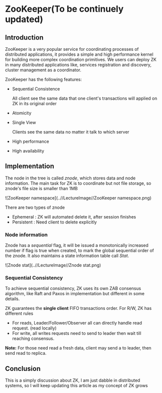 <h1>ZooKeeper(To be continuely updated)</h1>

<h2>Introduction</h2>

ZooKeeper is a very popular service for coordinating processes of distributed applications, it provides a simple and high performance kernel for building more complex coordination primitives. We users can deploy ZK in many distributed applications like, services registration and discovery, cluster management as a coordinator.



ZooKeeper has the following features:

* Sequential Consistence

   All client see the same data that one client's transactions will applied on ZK in its original order

* Atomicity

* Single View

  Clients see the same data no matter it talk to which server

* High performance
* High availability



<h2>Implementation</h2>

The node in the tree is called *znode*, which stores data and node information. The main task for ZK is to coordinate but not file storage, so znode's file size is smaller than 1MB

![ZooKeeper namespace](..//LectureImage//ZooKeeper namespace.png)

There are two types of znode

* Ephemeral : ZK will automated delete it, after session finishes
* Persistent : Need client to delete explicitly



<h3>Node information</h3>

Znode has a *sequential* flag, it will be issued a monotonically increased number  if flag is true when created, to mark the global sequential order of the znode. It also maintains a state information table call *Stat*.

![Znode stat](..//LectureImage//Znode stat.png)

<h3>Sequential Consistency</h3>

To achieve sequential consistency, ZK uses its own ZAB consensus algorithm, like Raft and Paxos in implementation but different in some details.

ZK guarantees the **single client** FIFO transactions order. For R/W, ZK has different rules

* For reads, Leader/Follower/Observer all can directly handle read request. (read locally)
* For write, all writes requests need to send to leader then wait till reaching consensus.

**Note:** For those need read a fresh data, client may send a <sync> to leader, then send read to replica.



<h2> Conclusion</h2>

This is a simply discussion about ZK, I am just dabble in distributed systems, so I will keep updating this article as my concept of ZK grows 